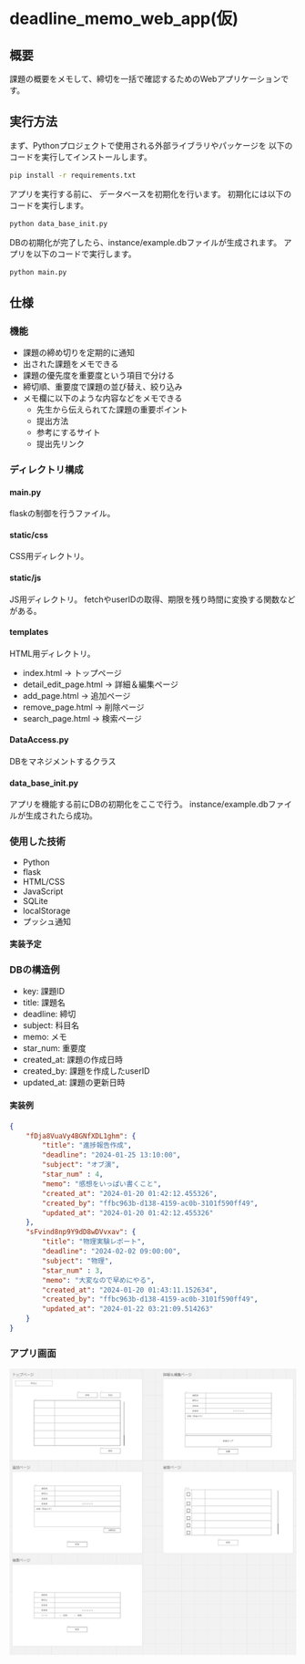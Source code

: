 # deadline_memo_web_app(仮)

## 概要
課題の概要をメモして、締切を一括で確認するためのWebアプリケーションです。

## 実行方法
まず、Pythonプロジェクトで使用される外部ライブラリやパッケージを
以下のコードを実行してインストールします。

```bash
pip install -r requirements.txt
```

アプリを実行する前に、 データベースを初期化を行います。
初期化には以下のコードを実行します。

```bash
python data_base_init.py
```

DBの初期化が完了したら、instance/example.dbファイルが生成されます。
アプリを以下のコードで実行します。

```bash
python main.py
```

## 仕様

### 機能
- 課題の締め切りを定期的に通知
- 出された課題をメモできる
- 課題の優先度を重要度という項目で分ける
- 締切順、重要度で課題の並び替え、絞り込み
- メモ欄に以下のような内容などをメモできる
    - 先生から伝えられてた課題の重要ポイント
    - 提出方法
    - 参考にするサイト
    - 提出先リンク

### ディレクトリ構成

#### main.py

flaskの制御を行うファイル。

#### static/css

CSS用ディレクトリ。

#### static/js

JS用ディレクトリ。
fetchやuserIDの取得、期限を残り時間に変換する関数などがある。

#### templates

HTML用ディレクトリ。

- index.html -> トップページ
- detail_edit_page.html -> 詳細＆編集ページ
- add_page.html -> 追加ページ
- remove_page.html -> 削除ページ
- search_page.html -> 検索ページ

#### DataAccess.py

DBをマネジメントするクラス

#### data_base_init.py

アプリを機能する前にDBの初期化をここで行う。
instance/example.dbファイルが生成されたら成功。

### 使用した技術

- Python
- flask
- HTML/CSS
- JavaScript
- SQLite
- localStorage
- プッシュ通知

#### 実装予定

### DBの構造例

- key: 課題ID
- title: 課題名
- deadline: 締切
- subject: 科目名
- memo: メモ
- star_num: 重要度
- created_at: 課題の作成日時
- created_by: 課題を作成したuserID
- updated_at: 課題の更新日時

#### 実装例
```json
{
    "fDja8VuaVy4BGNfXDL1ghm": {
        "title": "進捗報告作成",
        "deadline": "2024-01-25 13:10:00",
        "subject": "オブ演",
        "star_num" : 4,
        "memo": "感想をいっぱい書くこと",
        "created_at": "2024-01-20 01:42:12.455326",
        "created_by": "ffbc963b-d138-4159-ac0b-3101f590ff49",
        "updated_at": "2024-01-20 01:42:12.455326"
    },
    "sFvind8np9Y9dD8wDVvxav": {
        "title": "物理実験レポート",
        "deadline": "2024-02-02 09:00:00",
        "subject": "物理",
        "star_num" : 3,
        "memo": "大変なので早めにやる",
        "created_at": "2024-01-20 01:43:11.152634",
        "created_by": "ffbc963b-d138-4159-ac0b-3101f590ff49",
        "updated_at": "2024-01-22 03:21:09.514263"
    }
}
```

### アプリ画面
![アプリ画面](img/app_screen.png)